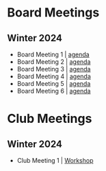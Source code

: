 # Board Meetings
## Winter 2024
- Board Meeting 1 | [agenda](bm1/ma_1.md)
- Board Meeting 2 | [agenda](bm2/ma_2.md)
- Board Meeting 3 | [agenda](bm3/ma_3.md)
- Board Meeting 4 | [agenda](bm4/ma_4.md)
- Board Meeting 5 | [agenda](ma_5.md)
- Board Meeting 6 | [agenda](ma_6.md)

# Club Meetings
## Winter 2024
- Club Meeting 1 | [Workshop](w24/m1/demo_cs.md)